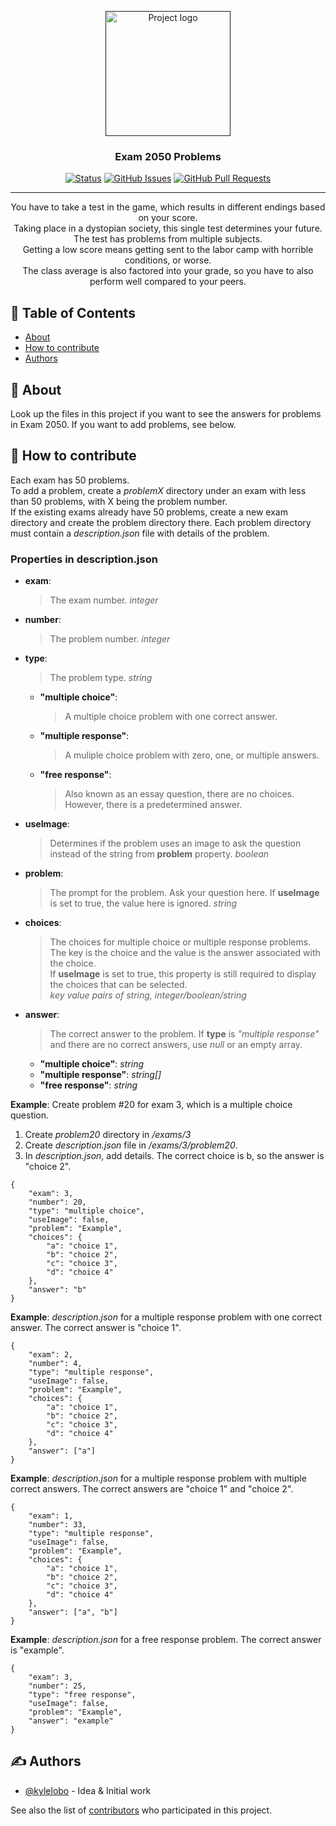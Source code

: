 <p align="center">
  <a href="" rel="noopener">
 <img width=200px height=200px src="https://i.imgur.com/6wj0hh6.jpg" alt="Project logo"></a>
</p>

<h3 align="center">Exam 2050 Problems</h3>

<div align="center">

[![Status](https://img.shields.io/badge/status-active-success.svg)]()
[![GitHub Issues](https://img.shields.io/github/issues/VoidChips/exam-2050-problems.svg)](https://github.com/VoidChips/exam-2050-problems/issues)
[![GitHub Pull Requests](https://img.shields.io/github/issues-pr/VoidChips/exam-2050-problems.svg)](https://github.com/VoidChips/exam-2050-problems/pulls)

</div>

---

<p align="center"> 
You have to take a test in the game, which results in different endings based on your score. <br> 
Taking place in a dystopian society, this single test determines your future. The test has problems from multiple subjects. <br>
Getting a low score means getting sent to the labor camp with horrible conditions, or worse. <br>
The class average is also factored into your grade, so you have to also perform well compared to your peers.
</p>

## 📝 Table of Contents

- [About](#about)
- [How to contribute](#how_to_contribute)
- [Authors](#authors)

## 🧐 About <a name = "about"></a>
Look up the files in this project if you want to see the answers for problems in Exam 2050.
If you want to add problems, see below.


## 🏁 How to contribute <a name = "how_to_contribute"></a>

Each exam has 50 problems.  
To add a problem, create a *problemX* directory under an exam with less than 50 problems, with X being the problem number.  
If the existing exams already have 50 problems, create a new exam directory and create the problem directory there.
Each problem directory must contain a *description.json* file with details of the problem.  

### Properties in description.json

- **exam**:  
  > The exam number. *integer*
- **number**: 
  > The problem number. *integer*
- **type**: 
  > The problem type. *string*
  + **"multiple choice"**: 
    > A multiple choice problem with one correct answer.
  + **"multiple response"**: 
    > A muliple choice problem with zero, one, or multiple answers.
  + **"free response"**: 
    > Also known as an essay question, there are no choices. However, there is a predetermined answer.
- **useImage**: 
  > Determines if the problem uses an image to ask the question instead of the string from **problem** property. *boolean*
- **problem**: 
  > The prompt for the problem. Ask your question here. If **useImage** is set to true, the value here is ignored. *string*
- **choices**: 
  > The choices for multiple choice or multiple response problems. The key is the choice and the value is the answer associated with the choice.  
  If **useImage** is set to true, this property is still required to display the choices that can be selected.  
  *key value pairs of string, integer/boolean/string*
- **answer**: 
  > The correct answer to the problem. If **type** is *"multiple response"* and there are no correct answers, use *null* or an empty array.
  + **"multiple choice"**: *string*
  + **"multiple response"**: *string[]*
  + **"free response"**: *string*


**Example**: Create problem #20 for exam 3, which is a multiple choice question.
1. Create *problem20* directory in */exams/3*
2. Create *description.json* file in */exams/3/problem20*.
3. In *description.json*, add details. The correct choice is b, so the answer is "choice 2".
```
{
    "exam": 3,
    "number": 20,
    "type": "multiple choice",
    "useImage": false,
    "problem": "Example",
    "choices": {
        "a": "choice 1",
        "b": "choice 2",
        "c": "choice 3",
        "d": "choice 4"
    },
    "answer": "b"
}
```

**Example**: *description.json* for a multiple response problem with one correct answer. The correct answer is "choice 1".
```
{
    "exam": 2,
    "number": 4,
    "type": "multiple response",
    "useImage": false,
    "problem": "Example",
    "choices": {
        "a": "choice 1",
        "b": "choice 2",
        "c": "choice 3",
        "d": "choice 4"
    },
    "answer": ["a"]
}
```

**Example**: *description.json* for a multiple response problem with multiple correct answers. The correct answers are "choice 1" and "choice 2".
```
{
    "exam": 1,
    "number": 33,
    "type": "multiple response",
    "useImage": false,
    "problem": "Example",
    "choices": {
        "a": "choice 1",
        "b": "choice 2",
        "c": "choice 3",
        "d": "choice 4"
    },
    "answer": ["a", "b"]
}
```

**Example**: *description.json* for a free response problem. The correct answer is "example".
```
{
    "exam": 3,
    "number": 25,
    "type": "free response",
    "useImage": false,
    "problem": "Example",
    "answer": "example"
}
```


## ✍️ Authors <a name = "authors"></a>

- [@kylelobo](https://github.com/kylelobo) - Idea & Initial work

See also the list of [contributors](https://github.com/VoidChips/exam-2050-problems/contributors) who participated in this project.